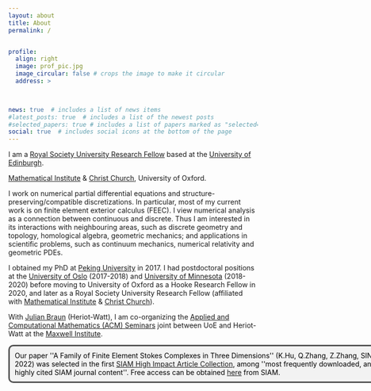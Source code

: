 ```yaml
---
layout: about
title: About
permalink: /


profile:
  align: right
  image: prof_pic.jpg
  image_circular: false # crops the image to make it circular
  address: >
 


news: true  # includes a list of news items
#latest_posts: true  # includes a list of the newest posts
#selected_papers: true # includes a list of papers marked as "selected={true}"
social: true  # includes social icons at the bottom of the page
---
```

 

I am a <a href='https://en.wikipedia.org/wiki/Royal_Society_University_Research_Fellowship'>Royal Society University Research Fellow</a> based at the [University of Edinburgh](https://www.maths.ed.ac.uk).

 <a href='https://www.maths.ox.ac.uk'>Mathematical Institute</a> & <a href='https://www.chch.ox.ac.uk'>Christ Church</a>, University of Oxford.  

I work on numerical partial differential equations and structure-preserving/compatible discretizations. In particular, most of my current work is on finite element exterior calculus (FEEC). I view numerical analysis as a connection between continuous and discrete. Thus I am interested in its interactions with neighbouring areas, such as discrete geometry and topology, homological algebra, geometric mechanics; and applications in scientific problems, such as continuum mechanics, numerical relativity and geometric PDEs.  

I obtained my PhD at <a href='https://bicmr.pku.edu.cn'>Peking University</a> in 2017. I had postdoctoral positions at the <a href='https://www.mn.uio.no/math/english/'>University of Oslo</a> (2017-2018) and <a href='https://cse.umn.edu/math'>   University of Minnesota</a> (2018-2020) before moving to University of Oxford as a Hooke Research Fellow in 2020, and later as a Royal Society University Research Fellow (affiliated with <a href='https://www.maths.ox.ac.uk'>Mathematical Institute</a> & <a href='https://www.chch.ox.ac.uk'>Christ Church</a>). 


 With <a href='http://www.macs.hw.ac.uk/~jb2055/index.htm'>Julian Braun</a> (Heriot-Watt), I am co-organizing the <a href='https://www.maths.ed.ac.uk/school-of-mathematics/events/acm'>Applied and Computational Mathematics (ACM) Seminars</a> joint between UoE and Heriot-Watt at the <a href='https://www.maxwell.ac.uk'>Maxwell Institute</a>. 

 
 
<html lang="en">
  <head>
    <meta charset="UTF-8" />
    <meta name="viewport" content="width=device-width, initial-scale=1.0" />
    <title>Page Title</title>
    <style>
      /* Whatever that is inside this <style> tag is all styling for your markup / content structure.
      /* The . with the boxed represents that it is a class */
      .boxed {
        background: #F2F2F2;
        color: black;
        border: 3px solid #535353;
        margin: 0px auto;
        width: 756px;
        padding: 10px;
        border-radius: 10px;
      }
    </style>
  </head>
  <body>
    <!-- This is the markup of your box, in simpler terms the content structure. -->
    <div class="boxed">
      Our paper ''A Family of Finite Element Stokes Complexes in Three Dimensions'' (K.Hu, Q.Zhang, Z.Zhang, SINUM 2022) was selected in the first <a href='https://epubs.siam.org/topic/topics/topic-highimpact'>SIAM High Impact Article Collection</a>, among ''most frequently downloaded, and highly cited SIAM journal content''. Free access can be obtained <a href='https://epubs.siam.org/doi/10.1137/20M1358700'>here</a> from SIAM.
    </div>
  </body>
</html>

 
